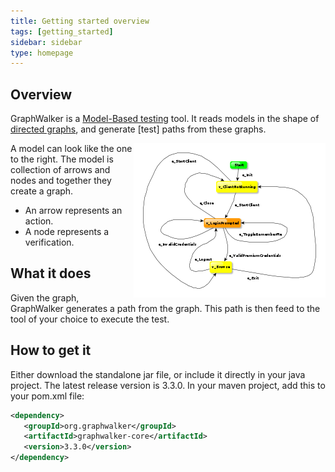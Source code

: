 ```yaml
---
title: Getting started overview
tags: [getting_started]
sidebar: sidebar
type: homepage
---
```


## Overview 

GraphWalker is a [Model-Based testing](https://en.wikipedia.org/wiki/Model-based_testing) tool. It reads models in the shape of [directed graphs](https://en.wikipedia.org/wiki/Directed_graph), and generate [test] paths from these graphs.

<img src="images/Login-small.png" alt="Model" align="right">

A model can look like the one to the right. The model is collection of arrows and nodes and together they create a graph.

* An arrow represents an action.
* A node represents a verification.

## What it does

Given the graph, GraphWalker generates a path from the graph. This path is then feed to the tool of your choice to execute the test.

## How to get it

Either download the standalone jar file, or include it directly in your java project. The latest release version is 3.3.0. In your maven project, add this to your pom.xml file:

```xml
<dependency>
   <groupId>org.graphwalker</groupId>
   <artifactId>graphwalker-core</artifactId>
   <version>3.3.0</version>
</dependency>
```


